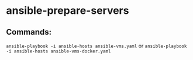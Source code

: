 # ansible-prepare-servers

## Commands:

 `ansible-playbook -i ansible-hosts ansible-vms.yaml`
 or
  `ansible-playbook -i ansible-hosts ansible-vms-docker.yaml`

